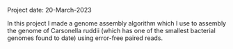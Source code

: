 Project date: 20-March-2023

In this project I made a genome assembly algorithm which I use to assembly the genome of Carsonella ruddii (which has one of the smallest bacterial genomes found to date) using error-free paired reads.
